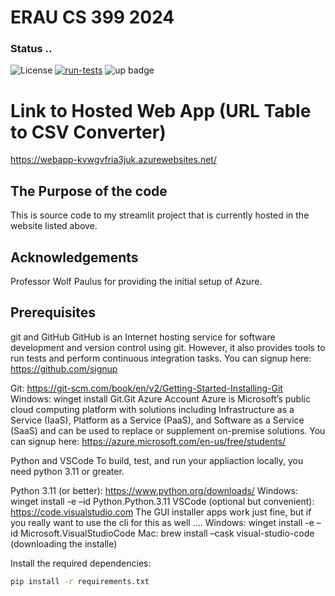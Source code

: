 # ERAU CS 399 2024 
### Status ..
![License](https://img.shields.io/badge/License-MIT-green.svg)
[![run-tests](../../actions/workflows/build_deploy.yml/badge.svg)](../../actions/workflows/build_deploy.yml)
![up badge](https://img.shields.io/website-up-down-green-red/http/webapp-kvwgvfria3juk.azurewebsites.net.svg)

# Link to Hosted Web App (URL Table to CSV Converter)
https://webapp-kvwgvfria3juk.azurewebsites.net/

## The Purpose of the code
This is source code to my streamlit project that is currently hosted in the website listed above.

## Acknowledgements
Professor Wolf Paulus for providing the initial setup of Azure.


## Prerequisites
git and GitHub
GitHub is an Internet hosting service for software development and version control using git. However, it also provides tools to run tests and perform continuous integration tasks. You can signup here: https://github.com/signup

Git: https://git-scm.com/book/en/v2/Getting-Started-Installing-Git Windows: winget install Git.Git
Azure Account
Azure is Microsoft’s public cloud computing platform with solutions including Infrastructure as a Service (IaaS), Platform as a Service (PaaS), and Software as a Service (SaaS) and can be used to replace or supplement on-premise solutions. You can signup here: https://azure.microsoft.com/en-us/free/students/

Python and VSCode
To build, test, and run your appliaction locally, you need python 3.11 or greater.

Python 3.11 (or better): https://www.python.org/downloads/ Windows: winget install -e –id Python.Python.3.11
VSCode (optional but convenient): https://code.visualstudio.com The GUI installer apps work just fine, but if you really want to use the cli for this as well …. Windows: winget install -e –id Microsoft.VisualStudioCode Mac: brew install –cask visual-studio-code (downloading the installe)


Install the required dependencies:
   ```bash
   pip install -r requirements.txt

